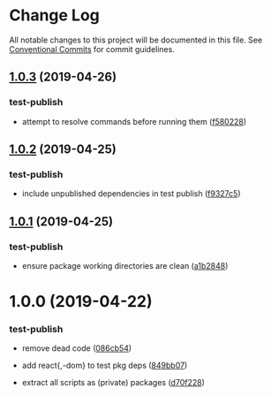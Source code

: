 # Change Log

All notable changes to this project will be documented in this file.
See [Conventional Commits](https://conventionalcommits.org) for commit guidelines.

## [1.0.3](https://github.com/hzdg/hz-core/compare/test-publish@1.0.2...test-publish@1.0.3) (2019-04-26)


### test-publish

* attempt to resolve commands before running them ([f580228](https://github.com/hzdg/hz-core/commit/f580228))


## [1.0.2](https://github.com/hzdg/hz-core/compare/test-publish@1.0.1...test-publish@1.0.2) (2019-04-25)


### test-publish

* include unpublished dependencies in test publish ([f9327c5](https://github.com/hzdg/hz-core/commit/f9327c5))


## [1.0.1](https://github.com/hzdg/hz-core/compare/test-publish@1.0.0...test-publish@1.0.1) (2019-04-25)


### test-publish

* ensure package working directories are clean ([a1b2848](https://github.com/hzdg/hz-core/commit/a1b2848))


# 1.0.0 (2019-04-22)


### test-publish

* remove dead code ([086cb54](https://github.com/hzdg/hz-core/commit/086cb54))
* add react{,-dom} to test pkg deps ([849bb07](https://github.com/hzdg/hz-core/commit/849bb07))

* extract all scripts as (private) packages ([d70f228](https://github.com/hzdg/hz-core/commit/d70f228))
